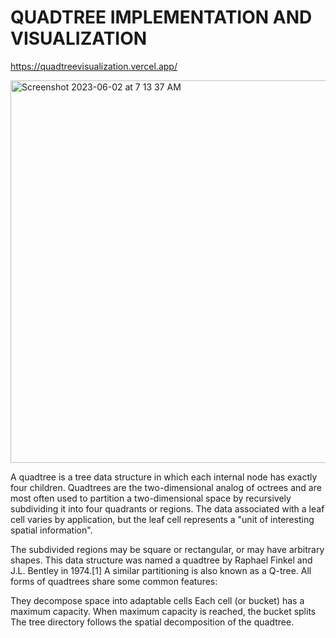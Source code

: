 # QUADTREE IMPLEMENTATION AND VISUALIZATION 

https://quadtreevisualization.vercel.app/

<img width="612" alt="Screenshot 2023-06-02 at 7 13 37 AM" src="https://github.com/prithvi206/Quadtree_Implementation/assets/92168367/d133dbd9-a746-450b-a739-5960a8e36e82">






A quadtree is a tree data structure in which each internal node has exactly four children. Quadtrees are the two-dimensional analog of octrees and are most often used to partition a two-dimensional space by recursively subdividing it into four quadrants or regions. The data associated with a leaf cell varies by application, but the leaf cell represents a "unit of interesting spatial information".

The subdivided regions may be square or rectangular, or may have arbitrary shapes. This data structure was named a quadtree by Raphael Finkel and J.L. Bentley in 1974.[1] A similar partitioning is also known as a Q-tree. All forms of quadtrees share some common features:

They decompose space into adaptable cells
Each cell (or bucket) has a maximum capacity. When maximum capacity is reached, the bucket splits
The tree directory follows the spatial decomposition of the quadtree.

